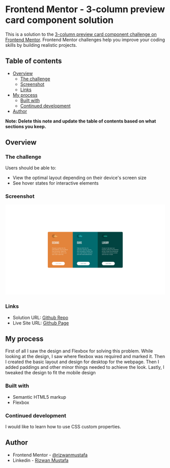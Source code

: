 # Frontend Mentor - 3-column preview card component solution

This is a solution to the [3-column preview card component challenge on Frontend Mentor](https://www.frontendmentor.io/challenges/3column-preview-card-component-pH92eAR2-). Frontend Mentor challenges help you improve your coding skills by building realistic projects.

## Table of contents

- [Overview](#overview)
  - [The challenge](#the-challenge)
  - [Screenshot](#screenshot)
  - [Links](#links)
- [My process](#my-process)
  - [Built with](#built-with)
  - [Continued development](#continued-development)
- [Author](#author)

**Note: Delete this note and update the table of contents based on what sections you keep.**

## Overview

### The challenge

Users should be able to:

- View the optimal layout depending on their device's screen size
- See hover states for interactive elements

### Screenshot

![](./screenshot.png)

### Links

- Solution URL: [Github Repo](https://github.com/rizwanmustafa/ThreeColumnPreviewCardChallenge)
- Live Site URL: [Github Page](https://rizwanmustafa.github.io/ThreeColumnPreviewCardChallenge/)

## My process

First of all I saw the design and Flexbox for solving this problem. While looking at the design, I saw where flexbox was required and marked it. Then I created the basic layout and design for desktop for the webpage. Then I added paddings and other minor things needed to achieve the look. Lastly, I tweaked the design to fit the mobile design

### Built with

- Semantic HTML5 markup
- Flexbox

### Continued development

I would like to learn how to use CSS custom properties.

## Author

- Frontend Mentor - [@rizwanmustafa](https://www.frontendmentor.io/profile/rizwanmustafa)
- Linkedin - [Rizwan Mustafa](https://www.linkedin.com/in/rizwan-mustafa-1897301b3/)
